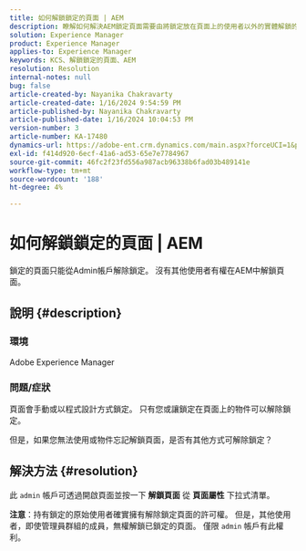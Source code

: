 ```yaml
---
title: 如何解鎖鎖定的頁面 | AEM
description: 瞭解如何解決AEM鎖定頁面需要由將鎖定放在頁面上的使用者以外的實體解鎖的問題。
solution: Experience Manager
product: Experience Manager
applies-to: Experience Manager
keywords: KCS、解鎖鎖定的頁面、AEM
resolution: Resolution
internal-notes: null
bug: false
article-created-by: Nayanika Chakravarty
article-created-date: 1/16/2024 9:54:59 PM
article-published-by: Nayanika Chakravarty
article-published-date: 1/16/2024 10:04:53 PM
version-number: 3
article-number: KA-17480
dynamics-url: https://adobe-ent.crm.dynamics.com/main.aspx?forceUCI=1&pagetype=entityrecord&etn=knowledgearticle&id=956525e1-b9b4-ee11-a569-6045bd0063aa
exl-id: f414d920-6ecf-41a6-ad53-65e7e7784967
source-git-commit: 46fc2f23fd556a987acb96338b6fad03b489141e
workflow-type: tm+mt
source-wordcount: '188'
ht-degree: 4%

---
```


# 如何解鎖鎖定的頁面 | AEM


鎖定的頁面只能從Admin帳戶解除鎖定。 沒有其他使用者有權在AEM中解鎖頁面。

## 說明 {#description}


### <b>環境</b>

Adobe Experience Manager

### <b>問題/症狀</b>

頁面會手動或以程式設計方式鎖定。 只有您或讓鎖定在頁面上的物件可以解除鎖定。

但是，如果您無法使用或物件忘記解鎖頁面，是否有其他方式可解除鎖定？


## 解決方法 {#resolution}


此 `admin` 帳戶可透過開啟頁面並按一下 <b>解鎖頁面</b> 從 <b>頁面屬性</b> 下拉式清單。

<b>注意</b>：持有鎖定的原始使用者確實擁有解除鎖定頁面的許可權。 但是，其他使用者，即使管理員群組的成員，無權解鎖已鎖定的頁面。 僅限 `admin` 帳戶有此權利。

